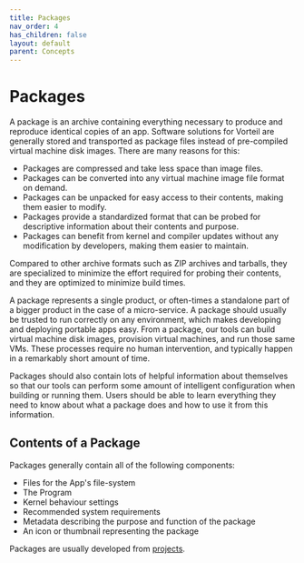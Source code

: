 ```yaml
---
title: Packages
nav_order: 4
has_children: false
layout: default
parent: Concepts
---
```


# Packages

A package is an archive containing everything necessary to produce and reproduce identical copies of an app. Software solutions for Vorteil are generally stored and transported as package files instead of pre-compiled virtual machine disk images. There are many reasons for this:

- Packages are compressed and take less space than image files.
- Packages can be converted into any virtual machine image file format on demand.
- Packages can be unpacked for easy access to their contents, making them easier to modify.
- Packages provide a standardized format that can be probed for descriptive information about their contents and purpose.
- Packages can benefit from kernel and compiler updates without any modification by developers, making them easier to maintain.

Compared to other archive formats such as ZIP archives and tarballs, they are specialized to minimize the effort required for probing their contents, and they are optimized to minimize build times.

A package represents a single product, or often-times a standalone part of a bigger product in the case of a micro-service. A package should usually be trusted to run correctly on any environment, which makes developing and deploying portable apps easy. From a package, our tools can build virtual machine disk images, provision virtual machines, and run those same VMs. These processes require no human intervention, and typically happen in a remarkably short amount of time.

Packages should also contain lots of helpful information about themselves so that our tools can perform some amount of intelligent configuration when building or running them. Users should be able to learn everything they need to know about what a package does and how to use it from this information.

## Contents of a Package

Packages generally contain all of the following components:

- Files for the App's file-system
- The Program
- Kernel behaviour settings
- Recommended system requirements
- Metadata describing the purpose and function of the package
- An icon or thumbnail representing the package

Packages are usually developed from [projects](../projects/).
